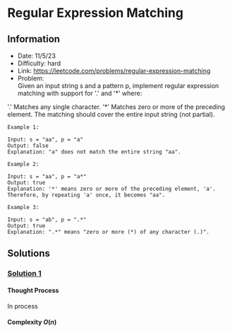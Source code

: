 # Regular Expression Matching
## Information 
* Date: 11/5/23
* Difficulty: hard
* Link: https://leetcode.com/problems/regular-expression-matching
* Problem: \
Given an input string s and a pattern p, implement regular expression matching with support for '.' and '*' where:

'.' Matches any single character.​​​​
'*' Matches zero or more of the preceding element.
The matching should cover the entire input string (not partial).
```
Example 1:

Input: s = "aa", p = "a"
Output: false
Explanation: "a" does not match the entire string "aa".
```
```
Example 2:

Input: s = "aa", p = "a*"
Output: true
Explanation: '*' means zero or more of the preceding element, 'a'. Therefore, by repeating 'a' once, it becomes "aa".
```
```
Example 3:

Input: s = "ab", p = ".*"
Output: true
Explanation: ".*" means "zero or more (*) of any character (.)".
```
## Solutions
### [Solution 1]()
#### Thought Process
In process
#### Complexity $O(n)$ 
